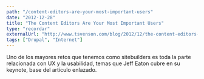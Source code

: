 ```yaml
---
path: "/content-editors-are-your-most-important-users"
date: "2012-12-28"
title: "The Content Editors Are Your Most Important Users"
type: "recordar"
externalUrl: "http://www.tsvenson.com/blog/2012/12/the-content-editors-are-your-most-important-users"
tags: ["Drupal", "Internet"]
---
```


Uno de los mayores retos que tenemos como sitebuilders es toda la parte relacionada con UX y la usabilidad, temas que Jeff Eaton cubre en su keynote, base del artículo enlazado.
